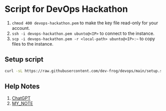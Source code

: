 # Script for DevOps Hackathon

1. `chmod 400 devops-hackathon.pem` to make the key file read-only for your account.
2. `ssh -i devops-hackathon.pem ubunto@<IP>` to connect to the instance.
3. `scp -i devops-hackathon.pem -r <local-path> ubunto@<IP>:~` to copy files to the instance.

## Setup script

```bash
curl -sL https://raw.githubusercontent.com/dev-frog/devops/main/setup.sh | bash
```

## Help Notes

1. [ChatGPT](https://platform.openai.com/playground)
2. [MY_NOTE](https://excalidraw.com/#room=eff7242f557ed65800ff,0aIRoiK_G6h-XH14AQ0jfg)
